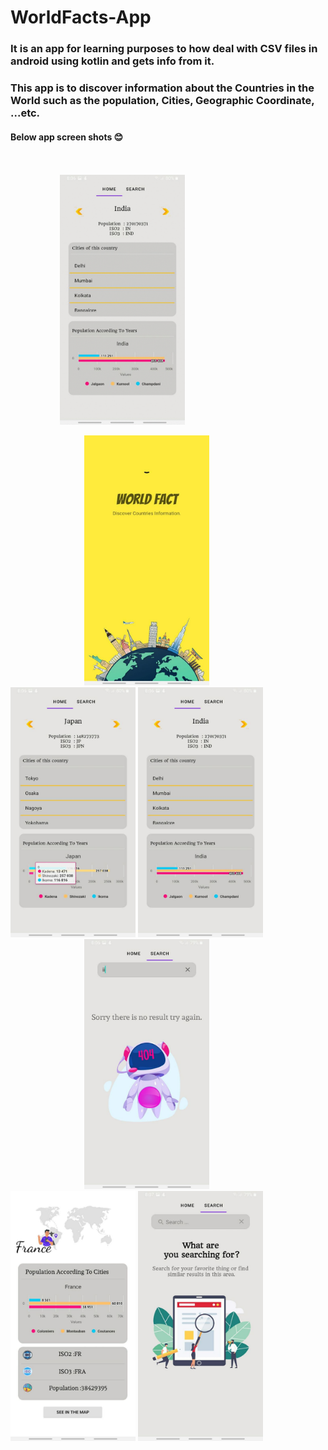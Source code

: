 # WorldFacts-App

### It is an app for learning purposes to how deal with CSV files in android using kotlin and gets info from it.
### This app is to discover information about the Countries in the World such as the population, Cities, Geographic Coordinate, ...etc.

#### Below app screen shots 😊
<br/>
<br/>
&nbsp; &nbsp; &nbsp; &nbsp; &nbsp; &nbsp; &nbsp; &nbsp; &nbsp; &nbsp; <img src="https://github.com/aya155/Chocolate-Team/blob/master/Screenshots/app.gif" width="200" height="400" />
<br/>

&nbsp; &nbsp; &nbsp; &nbsp; &nbsp; &nbsp; &nbsp; &nbsp; &nbsp; &nbsp; &nbsp; &nbsp; &nbsp; &nbsp; &nbsp; <img src="https://github.com/aya155/Chocolate-Team/blob/Develope/Screenshots/pic1.jpg" width="200" height="400" />    <img src="https://github.com/aya155/Chocolate-Team/blob/Develope/Screenshots/pic2.jpg" width="200" height="400" />    <img src="https://github.com/aya155/Chocolate-Team/blob/Develope/Screenshots/pic3.jpg" width="200" height="400" /> <br/>
&nbsp; &nbsp; &nbsp; &nbsp; &nbsp; &nbsp; &nbsp; &nbsp; &nbsp; &nbsp; &nbsp; &nbsp; &nbsp; &nbsp; &nbsp; <img src="https://github.com/aya155/Chocolate-Team/blob/Develope/Screenshots/pic4.jpg" width="200" height="400" />     <img src="https://github.com/aya155/Chocolate-Team/blob/Develope/Screenshots/pic5.jpg" width="200" height="400" />     <img src="https://github.com/aya155/Chocolate-Team/blob/Develope/Screenshots/pic6.jpg" width="200" height="400" />
